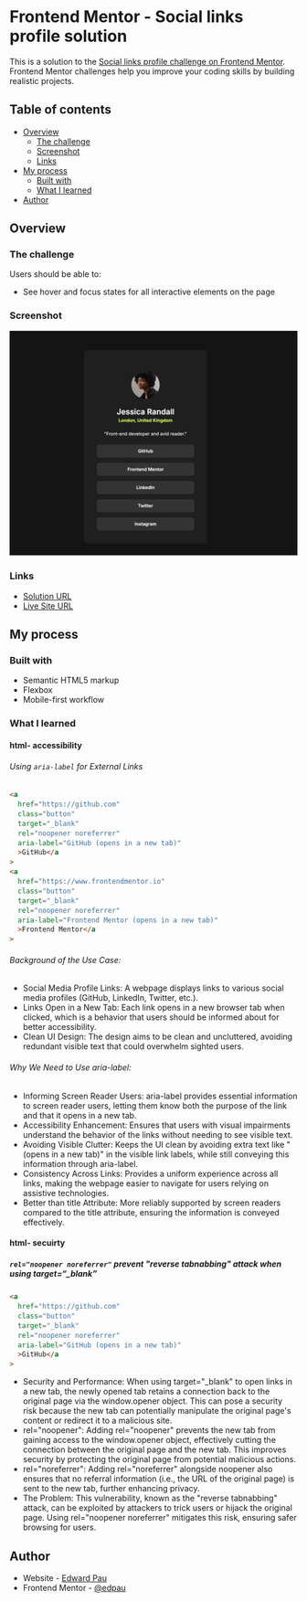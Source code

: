 # Frontend Mentor - Social links profile solution

This is a solution to the [Social links profile challenge on Frontend Mentor](https://www.frontendmentor.io/challenges/social-links-profile-UG32l9m6dQ). Frontend Mentor challenges help you improve your coding skills by building realistic projects.

## Table of contents

- [Overview](#overview)
  - [The challenge](#the-challenge)
  - [Screenshot](#screenshot)
  - [Links](#links)
- [My process](#my-process)
  - [Built with](#built-with)
  - [What I learned](#what-i-learned)
- [Author](#author)


## Overview

### The challenge

Users should be able to:

- See hover and focus states for all interactive elements on the page

### Screenshot

![](./assets/images/screenshot.png)


### Links

- [Solution URL](https://github.com/edpau/fm_social_links_profile_main)
- [Live Site URL](https://edpau.github.io/fm_social_links_profile_main/)

## My process

### Built with

- Semantic HTML5 markup
- Flexbox
- Mobile-first workflow


### What I learned

#### html- accessibility

###### Using `aria-label` for External Links

```html
<a
  href="https://github.com"
  class="button"
  target="_blank"
  rel="noopener noreferrer"
  aria-label="GitHub (opens in a new tab)"
  >GitHub</a
>
<a
  href="https://www.frontendmentor.io"
  class="button"
  target="_blank"
  rel="noopener noreferrer"
  aria-label="Frontend Mentor (opens in a new tab)"
  >Frontend Mentor</a
>
```

###### Background of the Use Case:

- Social Media Profile Links: A webpage displays links to various social media profiles (GitHub, LinkedIn, Twitter, etc.).
- Links Open in a New Tab: Each link opens in a new browser tab when clicked, which is a behavior that users should be informed about for better accessibility.
- Clean UI Design: The design aims to be clean and uncluttered, avoiding redundant visible text that could overwhelm sighted users.
  
###### Why We Need to Use aria-label:
- Informing Screen Reader Users: aria-label provides essential information to screen reader users, letting them know both the purpose of the link and that it opens in a new tab.
- Accessibility Enhancement: Ensures that users with visual impairments understand the behavior of the links without needing to see visible text.
- Avoiding Visible Clutter: Keeps the UI clean by avoiding extra text like "(opens in a new tab)" in the visible link labels, while still conveying this information through aria-label.
- Consistency Across Links: Provides a uniform experience across all links, making the webpage easier to navigate for users relying on assistive technologies.
- Better than title Attribute: More reliably supported by screen readers compared to the title attribute, ensuring the information is conveyed effectively.

#### html- secuirty
##### `rel="noopener noreferrer"` prevent "reverse tabnabbing" attack when using target=“_blank”
```html
<a
  href="https://github.com"
  class="button"
  target="_blank"
  rel="noopener noreferrer"
  aria-label="GitHub (opens in a new tab)"
  >GitHub</a
>
```
- Security and Performance: When using target="_blank" to open links in a new tab, the newly opened tab retains a connection back to the original page via the window.opener object. This can pose a security risk because the new tab can potentially manipulate the original page's content or redirect it to a malicious site.
- rel="noopener": Adding rel="noopener" prevents the new tab from gaining access to the window.opener object, effectively cutting the connection between the original page and the new tab. This improves security by protecting the original page from potential malicious actions.
- rel="noreferrer": Adding rel="noreferrer" alongside noopener also ensures that no referral information (i.e., the URL of the original page) is sent to the new tab, further enhancing privacy.
- The Problem: This vulnerability, known as the "reverse tabnabbing" attack, can be exploited by attackers to trick users or hijack the original page. Using rel="noopener noreferrer" mitigates this risk, ensuring safer browsing for users.


## Author

- Website - [Edward Pau](https://www.your-site.com)
- Frontend Mentor - [@edpau](https://www.frontendmentor.io/profile/edpau)




